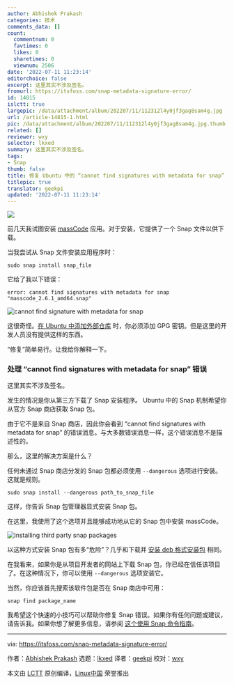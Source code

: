```yaml
---
author: Abhishek Prakash
categories: 技术
comments_data: []
count:
  commentnum: 0
  favtimes: 0
  likes: 0
  sharetimes: 0
  viewnum: 2506
date: '2022-07-11 11:23:14'
editorchoice: false
excerpt: 这里其实不涉及签名。
fromurl: https://itsfoss.com/snap-metadata-signature-error/
id: 14815
islctt: true
largepic: /data/attachment/album/202207/11/112312l4y0jf3gag8sam4g.jpg
url: /article-14815-1.html
pic: /data/attachment/album/202207/11/112312l4y0jf3gag8sam4g.jpg.thumb.jpg
related: []
reviewer: wxy
selector: lkxed
summary: 这里其实不涉及签名。
tags:
- Snap
thumb: false
title: 修复 Ubuntu 中的 “cannot find signatures with metadata for snap” 错误
titlepic: true
translator: geekpi
updated: '2022-07-11 11:23:14'
---
```


![](/data/attachment/album/202207/11/112312l4y0jf3gag8sam4g.jpg)


前几天我试图安装 [massCode](https://masscode.io/) 应用。对于安装，它提供了一个 Snap 文件以供下载。


当我尝试从 Snap 文件安装应用程序时：



```
sudo snap install snap_file

```

它给了我以下错误：



```
error: cannot find signatures with metadata for snap "masscode_2.6.1_amd64.snap"

```

![cannot find signature with metadata for snap](/data/attachment/album/202207/11/112314us6tcw6hizwmqtcr.png)


这很奇怪。[在 Ubuntu 中添加外部仓库](https://itsfoss.com/adding-external-repositories-ubuntu/) 时，你必须添加 GPG 密钥。但是这里的开发人员没有提供这样的东西。


“修复”简单易行。让我给你解释一下。


### 处理 “cannot find signatures with metadata for snap” 错误


这里其实不涉及签名。


发生的情况是你从第三方下载了 Snap 安装程序。 Ubuntu 中的 Snap 机制希望你从官方 Snap 商店获取 Snap 包。


由于它不是来自 Snap 商店，因此你会看到 “cannot find signatures with metadata for snap” 的错误消息。与大多数错误消息一样，这个错误消息不是描述性的。


那么，这里的解决方案是什么？


任何未通过 Snap 商店分发的 Snap 包都必须使用 `--dangerous` 选项进行安装。这就是规则。



```
sudo snap install --dangerous path_to_snap_file

```

这样，你告诉 Snap 包管理器显式安装 Snap 包。


在这里，我使用了这个选项并且能够成功地从它的 Snap 包中安装 massCode。


![installing third party snap packages](/data/attachment/album/202207/11/112314ntj5v3k1kjtr8g5w.png)


以这种方式安装 Snap 包有多“危险”？几乎和下载并 [安装 deb 格式安装包](https://itsfoss.com/install-deb-files-ubuntu/) 相同。


在我看来，如果你是从项目开发者的网站上下载 Snap 包，你已经在信任该项目了。在这种情况下，你可以使用 `--dangerous` 选项安装它。


当然，你应该首先搜索该软件包是否在 Snap 商店中可用：



```
snap find package_name

```

我希望这个快速的小技巧可以帮助你修复 Snap 错误。如果你有任何问题或建议，请告诉我。如果你想了解更多信息，请参阅 [这个使用 Snap 命令指南](https://itsfoss.com/use-snap-packages-ubuntu-16-04/)。




---


via: <https://itsfoss.com/snap-metadata-signature-error/>


作者：[Abhishek Prakash](https://itsfoss.com/author/abhishek/) 选题：[lkxed](https://github.com/lkxed) 译者：[geekpi](https://github.com/geekpi) 校对：[wxy](https://github.com/wxy)


本文由 [LCTT](https://github.com/LCTT/TranslateProject) 原创编译，[Linux中国](https://linux.cn/) 荣誉推出